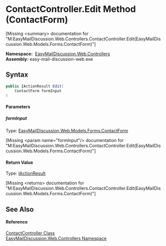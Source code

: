 ContactController.Edit Method (ContactForm)
===========================================

[Missing &lt;summary> documentation for "M:EasyMailDiscussion.Web.Controllers.ContactController.Edit(EasyMailDiscussion.Web.Models.Forms.ContactForm)"]


  **Namespace:**  [EasyMailDiscussion.Web.Controllers][1]  
  **Assembly:** easy-mail-discussion-web.exe

Syntax
------

```csharp
public IActionResult Edit(
	ContactForm formInput
)
```

#### Parameters

##### *formInput*
Type: [EasyMailDiscussion.Web.Models.Forms.ContactForm][2]  

[Missing &lt;param name="formInput"/> documentation for "M:EasyMailDiscussion.Web.Controllers.ContactController.Edit(EasyMailDiscussion.Web.Models.Forms.ContactForm)"]


#### Return Value
Type: [IActionResult][3]  

[Missing &lt;returns> documentation for "M:EasyMailDiscussion.Web.Controllers.ContactController.Edit(EasyMailDiscussion.Web.Models.Forms.ContactForm)"]


See Also
--------

#### Reference
[ContactController Class][4]  
[EasyMailDiscussion.Web.Controllers Namespace][1]  

[1]: ../README.md
[2]: ../../EasyMailDiscussion.Web.Models.Forms/ContactForm/README.md
[3]: https://docs.microsoft.com/dotnet/api/microsoft.aspnetcore.mvc.iactionresult
[4]: README.md